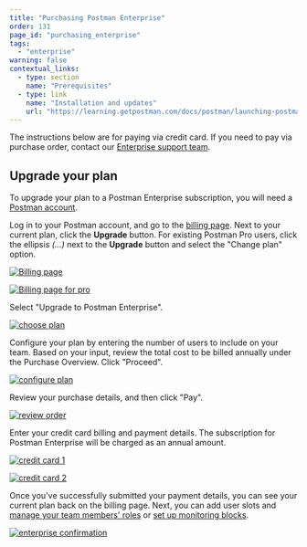 ```yaml
---
title: "Purchasing Postman Enterprise"
order: 131
page_id: "purchasing_enterprise"
tags: 
  - "enterprise"
warning: false
contextual_links:
  - type: section
    name: "Prerequisites"
  - type: link
    name: "Installation and updates"
    url: "https://learning.getpostman.com/docs/postman/launching-postman/installation-and-updates"
---
```


The instructions below are for paying via credit card. If you need to pay via purchase order, contact our [Enterprise support team](http://pages.getpostman.com/Enterprise-Sales_Contact-Us.html).

## Upgrade your plan

To upgrade your plan to a Postman Enterprise subscription, you will need a [Postman account](/docs/postman/launching-postman/postman-account/).

Log in to your Postman account, and go to the [billing page](https://go.postman.co/billing/overview). Next to your current plan, click the **Upgrade** button. For existing Postman Pro users, click the ellipsis *(...)* next to the **Upgrade** button and select the "Change plan" option.

[![Billing page](https://assets.postman.com/postman-docs/enterprise-upgrade.png)](https://assets.postman.com/postman-docs/enterprise-upgrade.png)

[![Billing page for pro](https://assets.postman.com/postman-docs/enterprise-upgrade-trial.png)](https://assets.postman.com/postman-docs/enterprise-upgrade-trial.png)

Select "Upgrade to Postman Enterprise".

[![choose plan](https://assets.postman.com/postman-docs/purchasingenterprise1.png)](https://assets.postman.com/postman-docs/purchasingenterprise1.png)

Configure your plan by entering the number of users to include on your team. Based on your input, review the total cost to be billed annually under the Purchase Overview. Click "Proceed".

[![configure plan](https://assets.postman.com/postman-docs/purchasingenterprise2.png)](https://assets.postman.com/postman-docs/purchasingenterprise2.png)

Review your purchase details, and then click "Pay".

[![review order](https://assets.postman.com/postman-docs/purchasingenterprise3.png)](https://assets.postman.com/postman-docs/purchasingenterprise3.png)

Enter your credit card billing and payment details. The subscription for Postman Enterprise will be charged as an annual amount.

[![credit card 1](https://assets.postman.com/postman-docs/enterprise-cc1.png)](https://assets.postman.com/postman-docs/enterprise-cc1.png)

[![credit card 2](https://assets.postman.com/postman-docs/enterprise-cc2.png)](https://assets.postman.com/postman-docs/enterprise-cc2.png)

Once you've successfully submitted your payment details, you can see your current plan back on the billing page. Next, you can add user slots and [manage your team members' roles](/docs/postman-pro/managing-pro/managing-your-team/) or [set up monitoring blocks](/docs/postman/monitors/pricing-monitors/#request-blocks-for-paid-pro-teams).

[![enterprise confirmation](https://assets.postman.com/postman-docs/purchasingenterprise4.png)](https://assets.postman.com/postman-docs/purchasingenterprise4.png)
